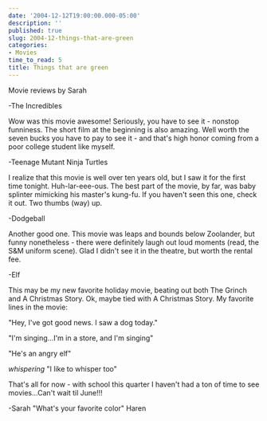 ```yaml
---
date: '2004-12-12T19:00:00.000-05:00'
description: ''
published: true
slug: 2004-12-things-that-are-green
categories:
- Movies
time_to_read: 5
title: Things that are green
---
```


Movie reviews by Sarah

-The Incredibles

Wow was this movie awesome!  Seriously, you have to see it - nonstop funniness.  The short film at the beginning is also amazing.  Well worth the seven bucks you have to pay to see it - and that's high honor coming from a poor college student like myself.

-Teenage Mutant Ninja Turtles

I realize that this movie is well over ten years old, but I saw it for the first time tonight.  Huh-lar-eee-ous.  The best part of the movie, by far, was baby splinter mimicking his master's kung-fu.  If you haven't seen this one, check it out.  Two thumbs (way) up.

-Dodgeball

Another good one.  This movie was leaps and bounds below Zoolander, but funny nonetheless - there were definitely laugh out loud moments (read, the S&amp;M uniform scene).  Glad I didn't see it in the theatre, but worth the rental fee.

-Elf

This may be my new favorite holiday movie, beating out both The Grinch and A Christmas Story.  Ok, maybe tied with A Christmas Story.  My favorite lines in the movie:

"Hey, I've got good news.  I saw a dog today."

"I'm singing...I'm in a store, and I'm singing"

"He's an angry elf"

*whispering* "I like to whisper too"

That's all for now - with school this quarter I haven't had a ton of time to see movies...Can't wait til June!!!

-Sarah "What's your favorite color" Haren